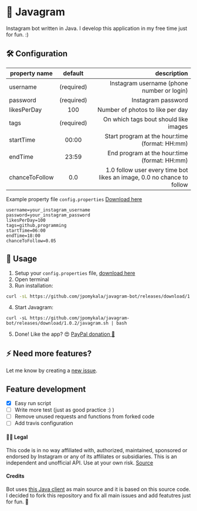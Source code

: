 # 📸 Javagram

Instagram bot written in Java. I develop this application in my free time just for fun. :)

## 🛠 Configuration

| property name | default | description  |
| ------------- |:-------------:| -----:|
| username| (required) | Instagram username (phone number or login)|
| password| (required)|   Instagram password |
| likesPerDay | 100 | Number of photos to like per day |
| tags | (required) | On which tags bout should like images |
| startTime | 00:00 | Start program at the hour:time (format: HH:mm) |
| endTime | 23:59 | End program at the hour:time (format: HH:mm) |
| chanceToFollow | 0.0 | 1.0 follow user every time bot likes an image, 0.0 no chance to follow |

Example property file `config.properties` [Download here](https://github.com/jpomykala/javagram-bot/releases/download/1.0.2/config.properties)
```properties
username=your_instagram_username
password=your_instagram_password
likesPerDay=100
tags=github,programming
startTime=06:00
endTime=18:00
chanceToFollow=0.05
```

## 🚀 Usage
1. Setup your `config.properties` file, [download here](https://github.com/jpomykala/javagram-bot/releases/download/1.0.2/config.properties)
2. Open terminal
3. Run installation: 
```bash
curl -sL https://github.com/jpomykala/javagram-bot/releases/download/1.0.2/install.sh | bash
```
4. Start Javagram: 
```
curl -sL https://github.com/jpomykala/javagram-bot/releases/download/1.0.2/javagram.sh | bash
```
5. Done! Like the app? :heart_eyes: [PayPal donation 💸](https://paypal.me/jakubpomykala)

## ⚡️ Need more features?
Let me know by creating a [new issue](https://github.com/jpomykala/javagram-bot/issues/new).

## Feature development
- [x] Easy run script
- [ ] Write more test (just as good practice :) )
- [ ] Remove unused requests and functions from forked code
- [ ] Add travis configuration

#### 👩‍⚖️ Legal

This code is in no way affiliated with, authorized, maintained, sponsored or endorsed by Instagram or any of its affiliates or subsidiaries. This is an independent and unofficial API. Use at your own risk.
[Source](https://github.com/brunocvcunha/instagram4j)

#### Credits
Bot uses [this Java client](https://github.com/brunocvcunha/instagram4j) as main source and it is based on this source code. 
I decided to fork this repository and fix all main issues and add featutres just for fun. 🤠 

